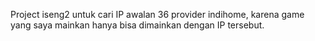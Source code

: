 Project iseng2 untuk cari IP awalan 36 provider indihome, karena game yang saya mainkan hanya bisa dimainkan dengan IP tersebut.
